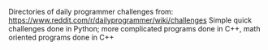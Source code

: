 Directories of daily programmer challenges from: https://www.reddit.com/r/dailyprogrammer/wiki/challenges
Simple quick challenges done in Python; more complicated programs done in C++, math oriented programs done in C++
